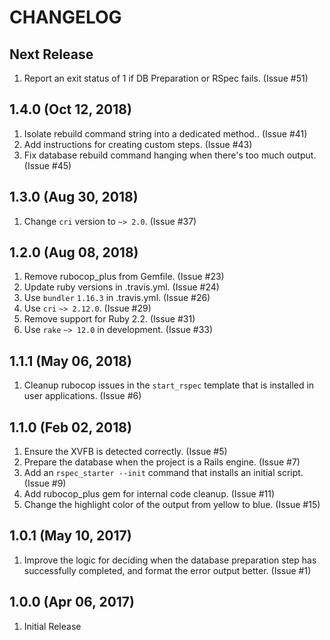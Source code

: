 # CHANGELOG

## Next Release

1. Report an exit status of 1 if DB Preparation or RSpec fails.  (Issue #51)

## 1.4.0 (Oct 12, 2018)

1. Isolate rebuild command string into a dedicated method..  (Issue #41)
1. Add instructions for creating custom steps.  (Issue #43)
1. Fix database rebuild command hanging when there's too much output.  (Issue #45)

## 1.3.0 (Aug 30, 2018)

1. Change `cri` version to `~> 2.0`.  (Issue #37)

## 1.2.0 (Aug 08, 2018)

1. Remove rubocop_plus from Gemfile.  (Issue #23)
1. Update ruby versions in .travis.yml.  (Issue #24)
1. Use `bundler` `1.16.3` in .travis.yml.  (Issue #26)
1. Use `cri` `~> 2.12.0`.  (Issue #29)
1. Remove support for Ruby 2.2.  (Issue #31)
1. Use `rake` `~> 12.0` in development.  (Issue #33)

## 1.1.1 (May 06, 2018)

1. Cleanup rubocop issues in the `start_rspec` template that is installed in user applications.  (Issue #6)

## 1.1.0 (Feb 02, 2018)

1. Ensure the XVFB is detected correctly.  (Issue #5)
1. Prepare the database when the project is a Rails engine.  (Issue #7)
1. Add an `rspec_starter --init` command that installs an initial script.  (Issue #9)
1. Add rubocop_plus gem for internal code cleanup.  (Issue #11)
1. Change the highlight color of the output from yellow to blue.  (Issue #15)

## 1.0.1 (May 10, 2017)

1. Improve the logic for deciding when the database preparation step has successfully completed, and format the error output better.  (Issue #1)

## 1.0.0 (Apr 06, 2017)

1. Initial Release
